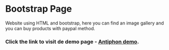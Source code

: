 # Bootstrap Page
Website using HTML and bootstrap, here you can find an image gallery and you can buy products with paypal method.

### Click the link to visit de demo page - [Antiphon demo](https://anycam.github.io/Bootstrap-Page/).
